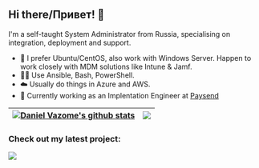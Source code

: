 ## Hi there/Привет! 👋

I'm a self-taught System Administrator from Russia, specialising on integration, deployment and support.

- :dvd: I prefer Ubuntu/CentOS, also work with Windows Server. Happen to work closely with MDM solutions like Intune & Jamf.
- :man_technologist: Use Ansible, Bash, PowerShell.
- :cloud: Usually do things in Azure and AWS.
- :briefcase: Currently working as an Implentation Engineer at [Paysend](https://paysend.com)

| <a href="https://github.com/anuraghazra/github-readme-stats"><img align="center" src="https://github-readme-stats.vercel.app/api?username=vazome&show_icons=true&include_all_commits=true&theme=buefy&hide_border=true" alt="Daniel Vazome's github stats" /></a> | <a href="https://github.com/anuraghazra/github-readme-stats"><img align="center" src="https://github-readme-stats.vercel.app/api/top-langs/?username=vazome&layout=compact&theme=buefy&hide_border=true" /></a> |
| ------------- | ------------- |

### Check out my latest project:

<a href="https://github.com/vazome/price-grabber">
  <img align="center" src="https://github-readme-stats.vercel.app/api/pin/?username=vazome&repo=price-grabber&theme=buefy" />
</a>
